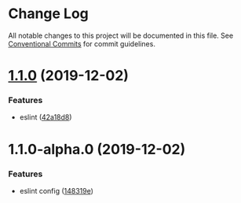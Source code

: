 # Change Log

All notable changes to this project will be documented in this file.
See [Conventional Commits](https://conventionalcommits.org) for commit guidelines.

# [1.1.0](https://github.com/borealisgroup/borealis/tree/master/packages/@borealisgroup/eslint-config-ts/compare/@borealisgroup/eslint-config-ts@1.1.0-alpha.0...@borealisgroup/eslint-config-ts@1.1.0) (2019-12-02)


### Features

* eslint ([42a18d8](https://github.com/borealisgroup/borealis/tree/master/packages/@borealisgroup/eslint-config-ts/commit/42a18d8956051605d5fde414d0fa1533e264798d))





# 1.1.0-alpha.0 (2019-12-02)


### Features

* eslint config ([148319e](https://github.com/borealisgroup/borealis/tree/master/packages/@borealisgroup/eslint-config-ts/commit/148319eaaab62bb354334074203bda0d3ec69827))
